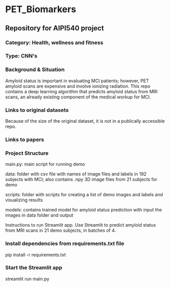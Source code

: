 # PET_Biomarkers
## Repository for AIPI540 project

### Category: Health, wellness and fitness
### Type: CNN's
### Background & Situation
Amyloid status is important in evaluating MCI patients; however, PET amyloid scans are expensive and involve ionizing radiation. This repo contains a deep learning algorithm that predicts amyloid status from MRI scans, an already existing component of the medical workup for MCI.

### Links to original datasets

Because of the size of the original dataset, it is not in a publically accessible repo.

### Links to papers


### Project Structure
main.py: main script for running demo

data: folder with csv file with names of image files and labels in 192 subjects with MCI; also contains .npy 3D image files from 21 subjects for demo

scripts: folder with scripts for creating a list of demo images and labels and visualizing results

models: contains trained model for amyloid status prediction with input the images in data folder and output

Instructions to run Streamlit app.
Use Streamlit to predict amyloid status from MRI scans in 21 demo subjects, in batches of 4.

### Install dependencies from requirements.txt file
pip install -r requirements.txt

### Start the Streamlit app
streamlit run main.py

